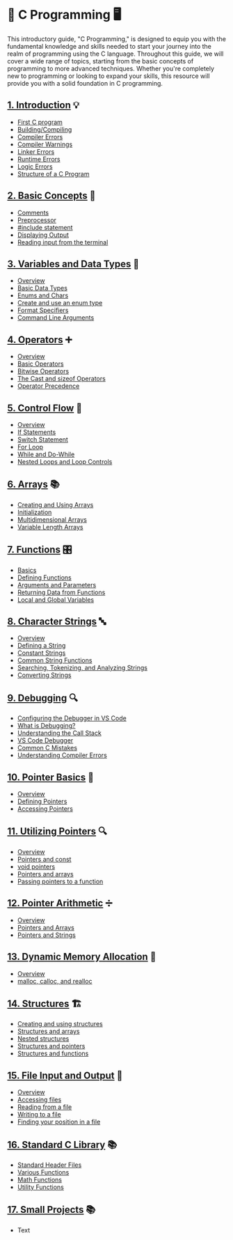 # 📘 C Programming 🖥️

This introductory guide, "C Programming," is designed to equip you with the fundamental knowledge and skills needed to start your journey into the realm of programming using the C language. Throughout this guide, we will cover a wide range of topics, starting from the basic concepts of programming to more advanced techniques. Whether you're completely new to programming or looking to expand your skills, this resource will provide you with a solid foundation in C programming.

## [1. Introduction](link) 💡

- [First C program]()
- [Building/Compiling]()
- [Compiler Errors]()
- [Compiler Warnings]()
- [Linker Errors]()
- [Runtime Errors]()
- [Logic Errors]()
- [Structure of a C Program]()

## [2. Basic Concepts](link) 📝

- [Comments]()
- [Preprocessor]()
- [#include statement]()
- [Displaying Output]()
- [Reading input from the terminal]()

## [3. Variables and Data Types](link) 🔢

- [Overview]()
- [Basic Data Types]()
- [Enums and Chars]()
- [Create and use an enum type]()
- [Format Specifiers]()
- [Command Line Arguments]()

## [4. Operators](link) ➕

- [Overview]()
- [Basic Operators]()
- [Bitwise Operators]()
- [The Cast and sizeof Operators]()
- [Operator Precedence]()

## [5. Control Flow](link) 🔄

- [Overview]()
- [If Statements]()
- [Switch Statement]()
- [For Loop]()
- [While and Do-While]()
- [Nested Loops and Loop Controls]()

## [6. Arrays](link) 📚

- [Creating and Using Arrays]()
- [Initialization]()
- [Multidimensional Arrays]()
- [Variable Length Arrays]()

## [7. Functions](link) 🎛️

- [Basics]()
- [Defining Functions]()
- [Arguments and Parameters]()
- [Returning Data from Functions]()
- [Local and Global Variables]()

## [8. Character Strings](link) 🔤

- [Overview]()
- [Defining a String]()
- [Constant Strings]()
- [Common String Functions]()
- [Searching, Tokenizing, and Analyzing Strings]()
- [Converting Strings]()

## [9. Debugging](link) 🔍

- [Configuring the Debugger in VS Code]()
- [What is Debugging?]()
- [Understanding the Call Stack]()
- [VS Code Debugger]()
- [Common C Mistakes]()
- [Understanding Compiler Errors]()

## [10. Pointer Basics](link) 🔗

- [Overview]()
- [Defining Pointers]()
- [Accessing Pointers]()

## [11. Utilizing Pointers](link) 🔍

- [Overview]()
- [Pointers and const]()
- [void pointers]()
- [Pointers and arrays]()
- [Passing pointers to a function]()

## [12. Pointer Arithmetic](link) ➗

- [Overview]()
- [Pointers and Arrays]()
- [Pointers and Strings]()

## [13. Dynamic Memory Allocation](link) 🧱

- [Overview]()
- [malloc, calloc, and realloc]()

## [14. Structures](link) 🏗️

- [Creating and using structures]()
- [Structures and arrays]()
- [Nested structures]()
- [Structures and pointers]()
- [Structures and functions]()

## [15. File Input and Output](link) 📂

- [Overview]()
- [Accessing files]()
- [Reading from a file]()
- [Writing to a file]()
- [Finding your position in a file]()

## [16. Standard C Library](link) 📚

- [Standard Header Files]()
- [Various Functions]()
- [Math Functions]()
- [Utility Functions]()

## [17. Small Projects](link) 📚

- Text
